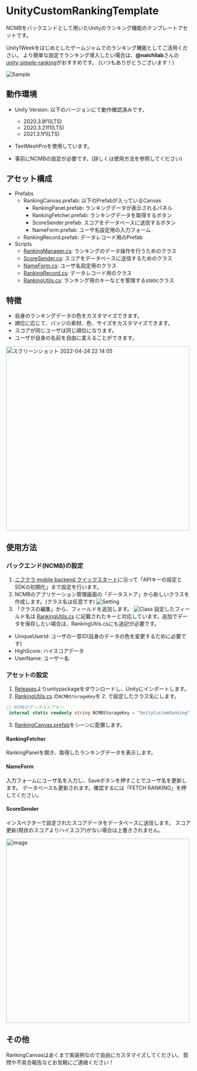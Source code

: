 # UnityCustomRankingTemplate
NCMBをバックエンドとして用いたUnityのランキング機能のテンプレートアセットです。

Unity1Weekをはじめとしたゲームジャムでのランキング機能としてご活用ください。
より簡単な設定でランキング導入したい場合は、**@naichilab**さんの[unity-simple-ranking](https://github.com/naichilab/unity-simple-ranking)がおすすめです。
(いつもありがとうございます！)

![Sample](https://user-images.githubusercontent.com/40158101/165917150-f6296367-bd4b-413b-93e7-be762aece4df.jpg)

## 動作環境
- Unity Version: 以下のバージョンにて動作確認済みです。
   - 2020.3.8f1(LTS) 
   - 2020.3.21f1(LTS)
   - 2021.3.1f1(LTS)
   
- TextMeshProを使用しています。
- 事前にNCMBの設定が必要です。(詳しくは使用方法を参照してください)

## アセット構成
- Prefabs
  - RankingCanvas.prefab: 以下のPrefabが入っているCanvas
     - RankingPanel.prefab: ランキングデータが表示されるパネル
     - RankingFetcher.prefab: ランキングデータを取得するボタン
     - ScoreSender.prefab: スコアをデータベースに送信するボタン
     - NameForm.prefab: ユーザ名設定用の入力フォーム 
  - RankingRecord.prefab: データレコード用のPrefab
- Scripts
   - [RankingManager.cs](https://github.com/kugimasa/UnityCustomRankingTemplate/blob/main/Assets/Scripts/RankingManager.cs): ランキングのデータ操作を行うためのクラス
   - [ScoreSender.cs](https://github.com/kugimasa/UnityCustomRankingTemplate/blob/main/Assets/Scripts/ScoreSender.cs): スコアをデータベースに送信するためのクラス
   - [NameForm.cs](https://github.com/kugimasa/UnityCustomRankingTemplate/blob/main/Assets/Scripts/NameForm.cs): ユーザ名設定用のクラス
   - [RankingRecord.cs](https://github.com/kugimasa/UnityCustomRankingTemplate/blob/main/Assets/Scripts/RankingRecord.cs): データレコード用のクラス
   - [RankingUtils.cs](https://github.com/kugimasa/UnityCustomRankingTemplate/blob/main/Assets/Scripts/RankingUtils.cs): ランキング用のキーなどを管理するstaticクラス

## 特徴
- 自身のランキングデータの色をカスタマイズできます。
- 順位に応じて、バッジの素材、色、サイズをカスタマイズできます。
- スコアが同じユーザは同じ順位になります。
- ユーザが自身の名前を自由に変えることができます。
<img width="500" alt="スクリーンショット 2022-04-24 22 14 05" src="https://user-images.githubusercontent.com/40158101/165919290-77302eb9-9e6c-4514-ad7f-3b5140921b5b.png">


## 使用方法
### バックエンド(NCMB)の設定
1. [ニフクラ mobile backend クイックスタート](https://mbaas.nifcloud.com/doc/current/introduction/quickstart_unity.html)に沿って「APIキーの設定とSDKの初期化」まで設定を行います。
2. NCMBのアプリケーション管理画面の「データストア」から新しいクラスを作成します。(クラス名は任意です)
![Setting](https://user-images.githubusercontent.com/40158101/164979966-da5e5986-5f19-47c5-aba2-9313948998b8.png)
3. 「クラスの編集」から、フィールドを追加します。
![Class](https://user-images.githubusercontent.com/40158101/164980238-83465e27-d698-450b-a4df-e06441beaebe.png)
設定したフィールド名は [RankingUtils.cs](https://github.com/kugimasa/UnityCustomRankingTemplate/blob/main/Assets/Scripts/RankingUtils.cs) に記載されたキーと対応しています。追加でデータを保存したい場合は、RankingUtils.csにも追記が必要です。
- UniqueUserId: ユーザの一意ID(自身のデータの色を変更するために必要です)
- HighScore: ハイスコアデータ
- UserName: ユーザー名

### アセットの設定
1. [Releases](https://github.com/kugimasa/UnityCustomRankingTemplate/releases)よりunitypackageをダウンロードし、Unityにインポートします。
2. [RankingUtils.cs](https://github.com/kugimasa/UnityCustomRankingTemplate/blob/main/Assets/Scripts/RankingUtils.cs) の`NCMBStorageKey`を 2. で設定したクラス名にします。 
```cs
// NCMBのデータストアキー 
 internal static readonly string NCMBStorageKey = "UnityCustomRanking"; 
```
3. [RankingCanvas.prefab](https://github.com/kugimasa/UnityCustomRankingTemplate/blob/main/Assets/Prefabs/RankingCanvas.prefab)をシーンに配置します。

#### RankingFetcher
RankingPanelを開き、取得したランキングデータを表示します。

#### NameForm
入力フォームにユーザ名を入力し、Saveボタンを押すことでユーザ名を更新します。
データベースも更新されます。確認するには「FETCH RANKING」を押してください。

#### ScoreSender
インスペクターで設定されたスコアデータをデータベースに送信します。
スコア更新(現状のスコアよりハイスコア)がない場合は上書きされません。

<img width="500" alt="image" src="https://user-images.githubusercontent.com/40158101/165920742-aff4837f-4c56-4f37-a047-e6f10dd019c7.png">

## その他
RankingCanvasはあくまで実装例なので自由にカスタマイズしてください。
質問や不具合報告などお気軽にご連絡ください！

